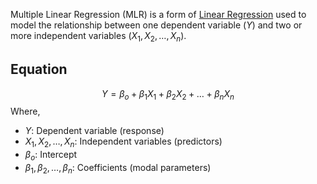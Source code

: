 Multiple Linear Regression (MLR) is a form of [Linear Regression](Linear%20Regression.md) used to model the relationship between one dependent variable $(Y)$ and two or more independent variables $(X_{1}, X_{2},\dots,X_{n})$.
## Equation
$$
Y= \beta_{o} + \beta_{1}X_{1}+\beta_{2}X_{2}+\dots+\beta _{n}X_{n}
$$
Where, 
- $Y$: Dependent variable (response)
- $X_{1},X_{2},\dots,X_{n}:$ Independent variables (predictors)
- $\beta_{o}$: Intercept
- $\beta_{1},\beta_{2},\dots,\beta_{n}$: Coefficients (modal parameters)